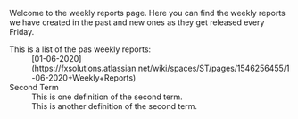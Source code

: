 Welcome to the weekly reports page.
Here you can find the weekly reports we have created in the past and new ones as they get released every Friday.

<dl>
  <dt> This is a list of the pas weekly reports: </dt>
  <dd>[01-06-2020](https://fxsolutions.atlassian.net/wiki/spaces/ST/pages/1546256455/1-06-2020+Weekly+Reports)</dd>
  <dt>Second Term</dt>
  <dd>This is one definition of the second term. </dd>
  <dd>This is another definition of the second term.</dd>
</dl>


